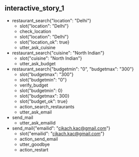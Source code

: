 
## interactive_story_1
* restaurant_search{"location": "Delhi"}
    - slot{"location": "Delhi"}
    - check_location
    - slot{"location": "Delhi"}
    - slot{"location_ok": true}
    - utter_ask_cuisine
* restaurant_search{"cuisine": "North Indian"}
    - slot{"cuisine": "North Indian"}
    - utter_ask_budget
* restaurant_search{"budgetmin": "0", "budgetmax": "300"}
    - slot{"budgetmax": "300"}
    - slot{"budgetmin": "0"}
    - verify_budget
    - slot{"budgetmin": 0}
    - slot{"budgetmax": 300}
    - slot{"budget_ok": true}
    - action_search_restaurants
    - utter_ask_email
* send_mail
    - utter_ask_emailid
* send_mail{"emailid": "cjkach.kac@gmail.com"}
    - slot{"emailid": "cjkach.kac@gmail.com"}
    - action_send_email
    - utter_goodbye
    - action_restart    